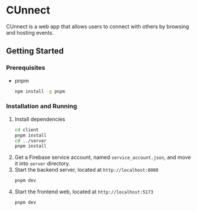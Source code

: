 # CUnnect
CUnnect is a web app that allows users to connect with others by browsing and hosting events. 

## Getting Started
### Prerequisites
* pnpm
  ```sh
  npm install -g pnpm
  ```
### Installation and Running
1. Install dependencies
   ```sh
   cd client
   pnpm install
   cd ../server
   pnpm install
   ```
2. Get a Firebase service account, named `service_account.json`, and move it into `server` directory.
3. Start the backend server, located at `http://localhost:8080`
   ```sh
   pnpm dev
   ```
4. Start the frontend web, located at `http://localhost:5173`
   ```sh
   pnpm dev
   ```
